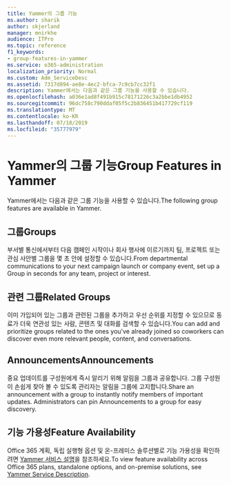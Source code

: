 ```yaml
---
title: Yammer의 그룹 기능
ms.author: sharik
author: skjerland
manager: mnirkhe
audience: ITPro
ms.topic: reference
f1_keywords:
- group-features-in-yammer
ms.service: o365-administration
localization_priority: Normal
ms.custom: Adm_ServiceDesc
ms.assetid: 7317d894-ae8e-4ec2-bfca-7c9cb7cc32f1
description: Yammer에서는 다음과 같은 그룹 기능을 사용할 수 있습니다.
ms.openlocfilehash: a036e1ad8f491b915c78171226c3a2bbe1db4952
ms.sourcegitcommit: 96dc758c790ddaf05f5c2b836451b417729cf119
ms.translationtype: MT
ms.contentlocale: ko-KR
ms.lasthandoff: 07/18/2019
ms.locfileid: "35777979"
---
```

# <a name="group-features-in-yammer"></a><span data-ttu-id="1ffd4-103">Yammer의 그룹 기능</span><span class="sxs-lookup"><span data-stu-id="1ffd4-103">Group Features in Yammer</span></span>

<span data-ttu-id="1ffd4-104">Yammer에서는 다음과 같은 그룹 기능을 사용할 수 있습니다.</span><span class="sxs-lookup"><span data-stu-id="1ffd4-104">The following group features are available in Yammer.</span></span>
  
## <a name="groups"></a><span data-ttu-id="1ffd4-105">그룹</span><span class="sxs-lookup"><span data-stu-id="1ffd4-105">Groups</span></span>
<span data-ttu-id="1ffd4-106"><a name="bkmk_Groups"> </a></span><span class="sxs-lookup"><span data-stu-id="1ffd4-106"></span></span>

<span data-ttu-id="1ffd4-107">부서별 통신에서부터 다음 캠페인 시작이나 회사 행사에 이르기까지 팀, 프로젝트 또는 관심 사안별 그룹을 몇 초 안에 설정할 수 있습니다.</span><span class="sxs-lookup"><span data-stu-id="1ffd4-107">From departmental communications to your next campaign launch or company event, set up a Group in seconds for any team, project or interest.</span></span>
  
## <a name="related-groups"></a><span data-ttu-id="1ffd4-108">관련 그룹</span><span class="sxs-lookup"><span data-stu-id="1ffd4-108">Related Groups</span></span>
<span data-ttu-id="1ffd4-109"><a name="bkmk_RelatedGroups"> </a></span><span class="sxs-lookup"><span data-stu-id="1ffd4-109"></span></span>

<span data-ttu-id="1ffd4-110">이미 가입되어 있는 그룹과 관련된 그룹을 추가하고 우선 순위를 지정할 수 있으므로 동료가 더욱 연관성 있는 사람, 콘텐츠 및 대화를 검색할 수 있습니다.</span><span class="sxs-lookup"><span data-stu-id="1ffd4-110">You can add and prioritize groups related to the ones you've already joined so coworkers can discover even more relevant people, content, and conversations.</span></span>
  
## <a name="announcements"></a><span data-ttu-id="1ffd4-111">Announcements</span><span class="sxs-lookup"><span data-stu-id="1ffd4-111">Announcements</span></span>
<span data-ttu-id="1ffd4-112"><a name="bkmk_Announcements"> </a></span><span class="sxs-lookup"><span data-stu-id="1ffd4-112"></span></span>

<span data-ttu-id="1ffd4-p101">중요 업데이트를 구성원에게 즉시 알리기 위해 알림을 그룹과 공유합니다. 그룹 구성원이 손쉽게 찾아 볼 수 있도록 관리자는 알림을 그룹에 고지합니다.</span><span class="sxs-lookup"><span data-stu-id="1ffd4-p101">Share an announcement with a group to instantly notify members of important updates. Administrators can pin Announcements to a group for easy discovery.</span></span>
  
## <a name="feature-availability"></a><span data-ttu-id="1ffd4-115">기능 가용성</span><span class="sxs-lookup"><span data-stu-id="1ffd4-115">Feature Availability</span></span>
<span data-ttu-id="1ffd4-116"><a name="bkmk_Announcements"> </a></span><span class="sxs-lookup"><span data-stu-id="1ffd4-116"></span></span>

<span data-ttu-id="1ffd4-117">Office 365 계획, 독립 실행형 옵션 및 온-프레미스 솔루션별로 기능 가용성을 확인하려면 [Yammer 서비스 설명](yammer-service-description.md)을 참조하세요.</span><span class="sxs-lookup"><span data-stu-id="1ffd4-117">To view feature availability across Office 365 plans, standalone options, and on-premise solutions, see [Yammer Service Description](yammer-service-description.md).</span></span>
  

